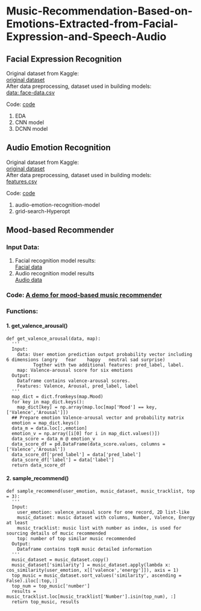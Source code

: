 # Music-Recommendation-Based-on-Emotions-Extracted-from-Facial-Expression-and-Speech-Audio

## Facial Expression Recognition
Original dataset from Kaggle: <br>
[original dataset](https://github.com/tsaokaiting/Music-Recommendation-Based-on-Emotions-Extracted-from-Facial-Expression-and-Speech-Audio/releases/tag/v0)<br>
After data preprocessing, dataset used in building models: <br>
[data: face-data.csv](https://github.com/tsaokaiting/Music-Recommendation-Based-on-Emotions-Extracted-from-Facial-Expression-and-Speech-Audio/releases/tag/v1)<br>

Code: [code](https://github.com/tsaokaiting/Music-Recommendation-Based-on-Emotions-Extracted-from-Facial-Expression-and-Speech-Audio/tree/main/Facial%20Expression%20Recognition)<br>
1. EDA <br>
2. CNN model <br>
3. DCNN model <br>

## Audio Emotion Recognition
Original dataset from Kaggle: <br>
[original dataset](https://www.kaggle.com/datasets/uwrfkaggler/ravdess-emotional-speech-audio)<br>
After data preprocessing, dataset used in building models: <br>
[features.csv](https://github.com/tsaokaiting/Music-Recommendation-Based-on-Emotions-Extracted-from-Facial-Expression-and-Speech-Audio/tree/main/Audio%20Emotion%20Recognition)<br>

Code: [code](https://github.com/tsaokaiting/Music-Recommendation-Based-on-Emotions-Extracted-from-Facial-Expression-and-Speech-Audio/tree/main/Audio%20Emotion%20Recognition)<br>
1. audio-emotion-recognition-model <br>
2. grid-search-Hyperopt <br>

## Mood-based Recommender
### Input Data:

1. Facial recognition model results:<br>
[Facial data](https://github.com/tsaokaiting/Music-Recommendation-Based-on-Emotions-Extracted-from-Facial-Expression-and-Speech-Audio/blob/main/Mood-based%20Recommender/facial-recommendation.csv)<br>
2. Audio recognition model results<br>
[Audio data](https://github.com/tsaokaiting/Music-Recommendation-Based-on-Emotions-Extracted-from-Facial-Expression-and-Speech-Audio/blob/main/Mood-based%20Recommender/audio-recommendation.csv)<br>

### Code: [A demo for mood-based music recommender](https://github.com/tsaokaiting/Music-Recommendation-Based-on-Emotions-Extracted-from-Facial-Expression-and-Speech-Audio/blob/main/Mood-based%20Recommender/5153_recommender_mk.ipynb)<br>

### Functions:
#### 1. get_valence_arousal()
```
def get_valence_arousal(data, map):
  '''
  Input:
    data: User emotion prediction output probability vector including 6 dimensions (angry	fear	happy	neutral	sad	surprise)
          Togther with two additional features: pred_label, label.
    map: Valence-arousal score for six emotions
  Output:
    Dataframe contains valence-arousal scores.
    Features: Valence, Arousal,	pred_label, label
  '''
  map_dict = dict.fromkeys(map.Mood)
  for key in map_dict.keys():
    map_dict[key] = np.array(map.loc[map['Mood'] == key, ['Valence','Arousal']])
  ## Prepare emotion Valence-arousal vector and probability matrix
  emotion = map_dict.keys()
  data_m = data.loc[:,emotion]
  emotion_v = np.array([i[0] for i in map_dict.values()])
  data_score = data_m @ emotion_v
  data_score_df = pd.DataFrame(data_score.values, columns = ['Valence','Arousal'])
  data_score_df['pred_label'] = data['pred_label']
  data_score_df['label'] = data['label']
  return data_score_df
```

#### 2. sample_recommend()


```
def sample_recommend(user_emotion, music_dataset, music_tracklist, top = 3):
  '''
  Input:
    user_emotion: valence_arousal score for one record, 2D list-like
    music_dataset: music dataset with columns, Number, Valence, Energy at least
    music_tracklist: music list with number as index, is used for sourcing details of mucic recommended
    top: number of top similar music recommended
  Output:
    Dataframe contains topN music detailed information
  '''
  music_dataset = music_dataset.copy()
  music_dataset['similarity'] = music_dataset.apply(lambda x: cos_similarity(user_emotion, x[['valence','energy']]), axis = 1)
  top_music = music_dataset.sort_values('similarity', ascending = False).iloc[:top,:]
  top_num = top_music['number']
  results = music_tracklist.loc[music_tracklist['Number'].isin(top_num), :]
  return top_music, results
```

